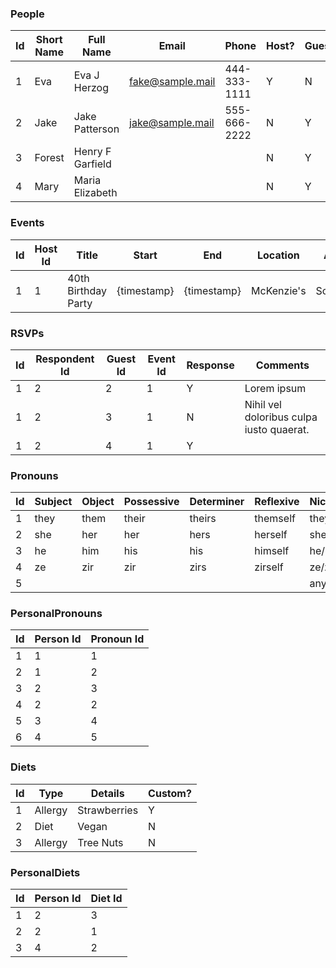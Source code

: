 ### People
|Id|Short Name|Full Name|Email|Phone|Host?|Guest?
|---|---|---|---|---|---|---|
|1|Eva|Eva J Herzog|fake@sample.mail|444-333-1111|Y|N
|2|Jake|Jake Patterson|jake@sample.mail|555-666-2222|N|Y
|3|Forest|Henry F Garfield|||N|Y|
|4|Mary|Maria Elizabeth|||N|Y|

### Events
|Id|Host Id|Title|Start|End|Location|Address|Description|Image URL|
|---|---|---|---|---|---|---|---|---|
|1|1|40th Birthday Party|{timestamp}|{timestamp}|McKenzie's|Somewhere|Lorem|{url}

### RSVPs
|Id|Respondent Id|Guest Id|Event Id|Response|Comments
|---|---|---|---|---|---|
|1|2|2|1|Y|Lorem ipsum
|1|2|3|1|N|Nihil vel doloribus culpa iusto quaerat.
|1|2|4|1|Y|

### Pronouns
|Id|Subject|Object|Possessive|Determiner|Reflexive|Nickname
|---|---|---|---|---|---|---|
|1|they|them|their|theirs|themself|they/them
|2|she|her|her|hers|herself|she/her
|3|he|him|his|his|himself|he/him
|4|ze|zir|zir|zirs|zirself|ze/zir
5||||||any

### PersonalPronouns
|Id|Person Id|Pronoun Id
|---|---|---|
|1|1|1|
|2|1|2|
|3|2|3|
|4|2|2|
|5|3|4|
|6|4|5|

### Diets
|Id|Type|Details|Custom?|
|---|---|---|---|
|1|Allergy|Strawberries|Y|
|2|Diet|Vegan|N
|3|Allergy|Tree Nuts|N

### PersonalDiets
|Id|Person Id|Diet Id|
|---|---|---|
|1|2|3|
|2|2|1|
|3|4|2|